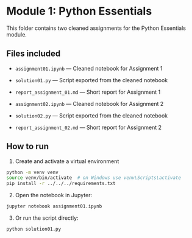 # Module 1: Python Essentials

This folder contains two cleaned assignments for the Python Essentials module.

## Files included

- `assignment01.ipynb` — Cleaned notebook for Assignment 1
- `solution01.py` — Script exported from the cleaned notebook
- `report_assignment_01.md` — Short report for Assignment 1

- `assignment02.ipynb` — Cleaned notebook for Assignment 2
- `solution02.py` — Script exported from the cleaned notebook
- `report_assignment_02.md` — Short report for Assignment 2

## How to run

1. Create and activate a virtual environment
```bash
python -m venv venv
source venv/bin/activate  # on Windows use venv\Scripts\activate
pip install -r ../../../requirements.txt
```

2. Open the notebook in Jupyter:
```bash
jupyter notebook assignment01.ipynb
```

3. Or run the script directly:
```bash
python solution01.py
```
